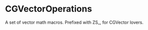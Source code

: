 CGVectorOperations
==================

A set of vector math macros. Prefixed with ZS_, for CGVector lovers.
